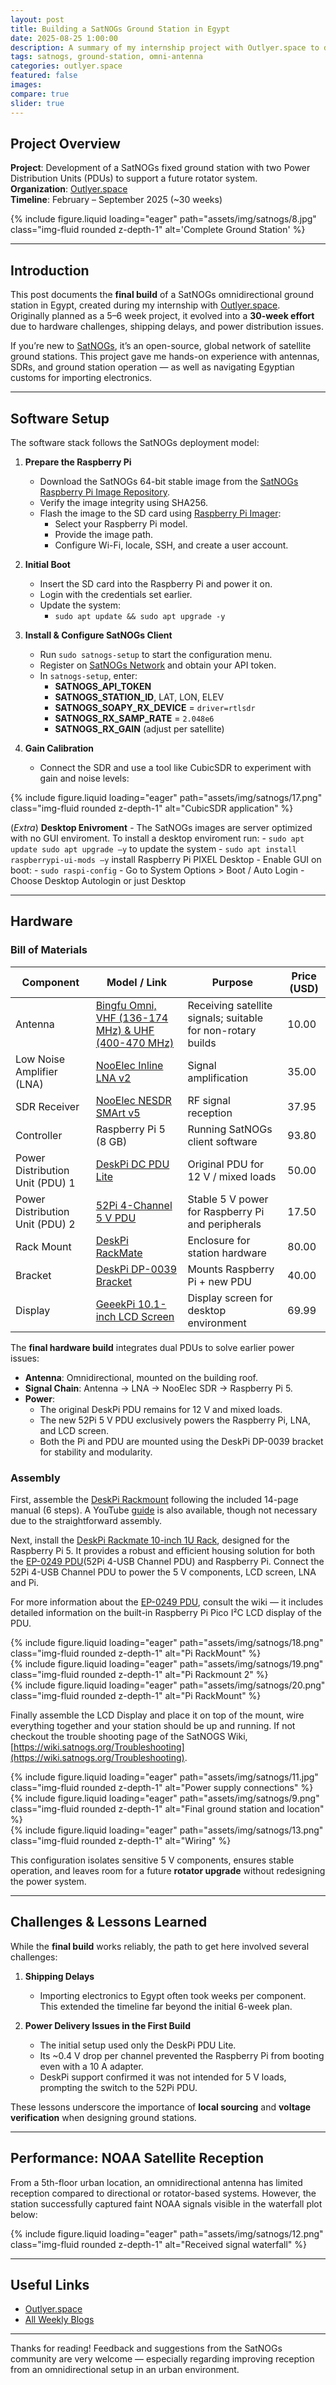 ```yaml
---  
layout: post  
title: Building a SatNOGs Ground Station in Egypt  
date: 2025-08-25 1:00:00  
description: A summary of my internship project with Outlyer.space to develop a non-rotary ground station in Egypt.  
tags: satnogs, ground-station, omni-antenna  
categories: outlyer.space  
featured: false  
images:  
compare: true  
slider: true  
---
```


## Project Overview  

**Project**: Development of a SatNOGs fixed ground station with two Power Distribution Units (PDUs) to support a future rotator system.  
**Organization**: [Outlyer.space](https://outlyer.space/)  
**Timeline**: February – September 2025 (~30 weeks)  

<div class="row">  
<div class="col-sm mt-3 mt-md-0">  
{% include figure.liquid loading="eager" path="assets/img/satnogs/8.jpg" class="img-fluid rounded z-depth-1" alt='Complete Ground Station' %}  
</div>  
</div>  

---

## Introduction  

This post documents the **final build** of a SatNOGs omnidirectional ground station in Egypt, created during my internship with [Outlyer.space](https://outlyer.space/).  
Originally planned as a 5–6 week project, it evolved into a **30-week effort** due to hardware challenges, shipping delays, and power distribution issues.  

If you’re new to [SatNOGs](https://satnogs.org/), it’s an open-source, global network of satellite ground stations. This project gave me hands-on experience with antennas, SDRs, and ground station operation — as well as navigating Egyptian customs for importing electronics.  

---

## Software Setup  

The software stack follows the SatNOGs deployment model:  

1. **Prepare the Raspberry Pi**  
   - Download the SatNOGs 64-bit stable image from the [SatNOGs Raspberry Pi Image Repository](https://gitlab.com/librespacefoundation/satnogs/satnogs-pi-gen).  
   - Verify the image integrity using SHA256.  
   - Flash the image to the SD card using [Raspberry Pi Imager](https://www.raspberrypi.com/software/https://www.raspberrypi.com/software/):  
     - Select your Raspberry Pi model.  
     - Provide the image path.  
     - Configure Wi-Fi, locale, SSH, and create a user account.  

2. **Initial Boot**  
   - Insert the SD card into the Raspberry Pi and power it on.  
   - Login with the credentials set earlier.  
   - Update the system:  
     - `sudo apt update && sudo apt upgrade -y`  

3. **Install & Configure SatNOGs Client**  
   - Run `sudo satnogs-setup` to start the configuration menu.  
   - Register on [SatNOGs Network](https://network.satnogs.org) and obtain your API token.  
   - In `satnogs-setup`, enter:  
     - **SATNOGS_API_TOKEN**  
     - **SATNOGS_STATION_ID**, LAT, LON, ELEV  
     - **SATNOGS_SOAPY_RX_DEVICE** = `driver=rtlsdr`  
     - **SATNOGS_RX_SAMP_RATE** = `2.048e6`  
     - **SATNOGS_RX_GAIN** (adjust per satellite)  

4. **Gain Calibration**  
   - Connect the SDR and use a tool like CubicSDR to experiment with gain and noise levels:
            

<div class="row">  
<div class="col-sm mt-3 mt-md-0">  
{% include figure.liquid loading="eager" path="assets/img/satnogs/17.png" class="img-fluid rounded z-depth-1" alt="CubicSDR application" %}  
</div>  
</div>  

(*Extra*) **Desktop Enivroment**
    - The SatNOGs images are server optimized with no GUI enviroment. To install a desktop enviroment run:
        - `sudo apt update sudo apt upgrade –y` to update the system
        - `sudo apt install raspberrypi-ui-mods –y` install Raspberry Pi PIXEL Desktop
        - Enable GUI on boot:
            - `sudo raspi-config`
            - Go to System Options > Boot / Auto Login
            - Choose Desktop Autologin or just Desktop

---

## Hardware 

### Bill of Materials  

| Component | Model / Link | Purpose | Price (USD) |
|-----------|--------------|---------|-------------|
| Antenna | [Bingfu Omni, VHF (136-174 MHz) & UHF (400-470 MHz)](https://www.amazon.com/Bingfu-136-174MHz-400-470MHz-Handheld-Magnetic/dp/B07X2LK2NL) | Receiving satellite signals; suitable for non-rotary builds | 10.00 |
| Low Noise Amplifier (LNA) | [NooElec Inline LNA v2](https://www.nooelec.com/store/lana.html) | Signal amplification | 35.00 |
| SDR Receiver | [NooElec NESDR SMArt v5](https://www.nooelec.com/store/nesdr-smart-sdr.html) | RF signal reception | 37.95 |
| Controller | Raspberry Pi 5 (8 GB) | Running SatNOGs client software | 93.80 |
| Power Distribution Unit (PDU) 1 | [DeskPi DC PDU Lite](https://deskpi.com/products/deskpi-dc-pdu-lite-7-ch-0-5u-for-deskpi-rackmate-t1) | Original PDU for 12 V / mixed loads | 50.00 |
| Power Distribution Unit (PDU) 2 | [52Pi 4-Channel 5 V PDU](https://52pi.com/collections/new-arrivals/products/52pi-4-usb-channel-5v-power-supply-module-for-raspberry-pi-pico-0-91-inch-oled-screen-compatible-with-1u-rack-mounting) | Stable 5 V power for Raspberry Pi and peripherals | 17.50 |
| Rack Mount | [DeskPi RackMate](https://deskpi.com/products/deskpi-rackmate-t0-black-version-rackmount-10-inch-4u-server-cabinet-for-network-servers-audio-and-video-equipment) | Enclosure for station hardware | 80.00 |
| Bracket | [DeskPi DP-0039 Bracket](https://deskpi.com/products/deskpi-rackmate-10-inch-1u-rack-mount-with-2-pcie-nvme-boards-for-raspberry-pi-5-supports-m-2-nvme-ssds/) | Mounts Raspberry Pi + new PDU | 40.00 |
| Display | [GeeekPi 10.1-inch LCD Screen](https://www.amazon.com/dp/B0CPLYD5GD?ref_=cm_sw_r_cp_ud_dp_2EGBYHWQDMQYEVC9GPZV) | Display screen for desktop environment | 69.99 |

The **final hardware build** integrates dual PDUs to solve earlier power issues:  

- **Antenna**: Omnidirectional, mounted on the building roof.  
- **Signal Chain**: Antenna → LNA → NooElec SDR → Raspberry Pi 5.  
- **Power**:  
  - The original DeskPi PDU remains for 12 V and mixed loads.  
  - The new 52Pi 5 V PDU exclusively powers the Raspberry Pi, LNA, and LCD screen.  
  - Both the Pi and PDU are mounted using the DeskPi DP-0039 bracket for stability and modularity.  

### Assembly  

First, assemble the [DeskPi Rackmount](https://deskpi.com/products/deskpi-rackmate-t0-black-version-rackmount-10-inch-4u-server-cabinet-for-network-servers-audio-and-video-equipment) following the included 14-page manual (6 steps). A YouTube [guide](https://www.youtube.com/watch?v=_yTCz_-Y8ks) is also available, though not necessary due to the straightforward assembly.  

Next, install the [DeskPi Rackmate 10-inch 1U Rack](https://deskpi.com/products/deskpi-rackmate-10-inch-1u-rack-mount-with-2-pcie-nvme-boards-for-raspberry-pi-5-supports-m-2-nvme-ssds?_pos=4&_sid=6a17b54a4&_ss=r), designed for the Raspberry Pi 5. It provides a robust and efficient housing solution for both the [EP-0249 PDU](https://52pi.com/blogs/blog/how-to-use-52pi-4-usb-channel-5v-power-supply-module-in-your-project)(52Pi 4-USB Channel PDU) and Raspberry Pi. Connect the 52Pi 4-USB Channel PDU to power the 5 V components, LCD screen, LNA and Pi.  

For more information about the [EP-0249 PDU](https://wiki.52pi.com/index.php?title=EP-0249), consult the wiki — it includes detailed information on the built-in Raspberry Pi Pico I²C LCD display of the PDU.  


<div class="row">  
    <div class="row">  
        <div class="col-sm mt-3 mt-md-0">  
        {% include figure.liquid loading="eager" path="assets/img/satnogs/18.png" class="img-fluid rounded z-depth-1" alt="Pi RackMount" %}  
        </div>  
        <div class="col-sm mt-3 mt-md-0">  
        {% include figure.liquid loading="eager" path="assets/img/satnogs/19.png" class="img-fluid rounded z-depth-1" alt="Pi Rackmount 2" %}  
        </div>  
    </div>  
        <div class="row">  
        <div class="col-sm mt-3 mt-md-0">  
        {% include figure.liquid loading="eager" path="assets/img/satnogs/20.png" class="img-fluid rounded z-depth-1" alt="Pi RackMount" %}  
        </div> 
    </div>  
</div>  

Finally assemble the LCD Display and place it on top of the mount, wire everything together and your station should be up and running. If not checkout the trouble shooting page of the SatNOGS Wiki, [https://wiki.satnogs.org/Troubleshooting](https://wiki.satnogs.org/Troubleshooting).

<div class="row">  
        <div class="col-sm mt-3 mt-md-0">  
        {% include figure.liquid loading="eager" path="assets/img/satnogs/11.jpg" class="img-fluid rounded z-depth-1" alt="Power supply connections" %}  
    </div>  
        <div class="col-sm mt-3 mt-md-0">  
        {% include figure.liquid loading="eager" path="assets/img/satnogs/9.png" class="img-fluid rounded z-depth-1" alt="Final ground station and location" %}  
        </div>  
</div>  

<div class="row">  
        <div class="col-sm mt-3 mt-md-0">  
        {% include figure.liquid loading="eager" path="assets/img/satnogs/13.png" class="img-fluid rounded z-depth-1" alt="Wiring" %}  
</div>  
</div>  

This configuration isolates sensitive 5 V components, ensures stable operation, and leaves room for a future **rotator upgrade** without redesigning the power system.  

---

## Challenges & Lessons Learned  

While the **final build** works reliably, the path to get here involved several challenges:  

1. **Shipping Delays**  
   - Importing electronics to Egypt often took weeks per component. This extended the timeline far beyond the initial 6-week plan.  

2. **Power Delivery Issues in the First Build**  
   - The initial setup used only the DeskPi PDU Lite.  
   - Its ~0.4 V drop per channel prevented the Raspberry Pi from booting even with a 10 A adapter.  
   - DeskPi support confirmed it was not intended for 5 V loads, prompting the switch to the 52Pi PDU.  

These lessons underscore the importance of **local sourcing** and **voltage verification** when designing ground stations.  

---

## Performance: NOAA Satellite Reception  

From a 5th-floor urban location, an omnidirectional antenna has limited reception compared to directional or rotator-based systems. However, the station successfully captured faint NOAA signals visible in the waterfall plot below:  

<div class="row">  
<div class="col-sm mt-3 mt-md-0">  
{% include figure.liquid loading="eager" path="assets/img/satnogs/12.png" class="img-fluid rounded z-depth-1" alt="Received signal waterfall" %}  
</div>  
</div>  

---

## Useful Links  

- [Outlyer.space](https://outlyer.space/)  
- [All Weekly Blogs](https://studhamza.github.io/hamza-folio/blog/tag/gnuradio/)  

---

Thanks for reading! Feedback and suggestions from the SatNOGs community are very welcome — especially regarding improving reception from an omnidirectional setup in an urban environment.  
